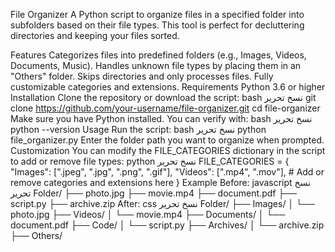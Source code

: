 File Organizer
A Python script to organize files in a specified folder into subfolders based on their file types. This tool is perfect for decluttering directories and keeping your files sorted.

Features
Categorizes files into predefined folders (e.g., Images, Videos, Documents, Music).
Handles unknown file types by placing them in an "Others" folder.
Skips directories and only processes files.
Fully customizable categories and extensions.
Requirements
Python 3.6 or higher
Installation
Clone the repository or download the script:
bash
نسخ
تحرير
git clone https://github.com/your-username/file-organizer.git
cd file-organizer
Make sure you have Python installed. You can verify with:
bash
نسخ
تحرير
python --version
Usage
Run the script:
bash
نسخ
تحرير
python file_organizer.py
Enter the folder path you want to organize when prompted.
Customization
You can modify the FILE_CATEGORIES dictionary in the script to add or remove file types:
python
نسخ
تحرير
FILE_CATEGORIES = {
    "Images": [".jpeg", ".jpg", ".png", ".gif"],
    "Videos": [".mp4", ".mov"],
    # Add or remove categories and extensions here
}
Example
Before:
javascript
نسخ
تحرير
Folder/
├── photo.jpg
├── movie.mp4
├── document.pdf
├── script.py
├── archive.zip
After:
css
نسخ
تحرير
Folder/
├── Images/
│   └── photo.jpg
├── Videos/
│   └── movie.mp4
├── Documents/
│   └── document.pdf
├── Code/
│   └── script.py
├── Archives/
│   └── archive.zip
├── Others/

